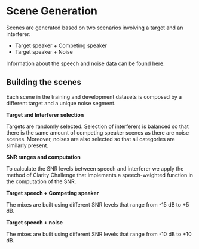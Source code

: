 # Scene Generation

Scenes are generated based on two scenarios involving a target and an interferer:

* Target speaker + Competing speaker
* Target speaker + Noise

Information about the speech and noise data can be found [here](https://challenge.cogmhear.org/#/challenge-data/data-spec).

## Building the scenes

Each scene in the training and development datasets is composed by a different target and a unique noise segment.

**Target and Interferer selection**

Targets are randomly selected. Selection of interferers is balanced so that there is the same amount of competing speaker scenes as there are noise scenes. Moreover, noises are also selected so that all categories are similarly present. 

**SNR ranges and computation**

To calculate the SNR levels between speech and interferer we apply the method of Clarity Challenge that implements a speech-weighted function in the computation of the SNR. 

**Target speech + Competing speaker**

The mixes are built using different SNR levels that range from -15 dB to +5 dB. 

**Target speech + noise** 

The mixes are built using different SNR levels that range from -10 dB to +10 dB.



